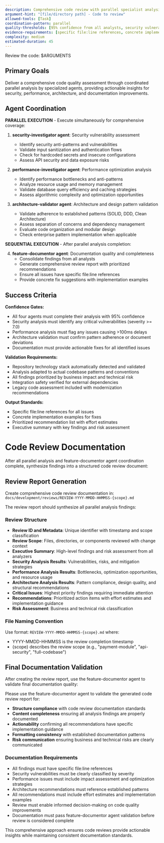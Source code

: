 ```yaml
---
description: Comprehensive code review with parallel specialist analysis and coordinated reporting
argument-hint: "[file/directory path] - Code to review"
allowed-tools: [Task]
coordination-pattern: parallel
quality-thresholds: [95% confidence from all analysts, security vulnerability identification, performance bottleneck detection]
evidence-requirements: [specific file:line references, concrete implementation examples, prioritized recommendation list, executive summary]
complexity: medium
estimated-duration: 45
---
```


Review the code: $ARGUMENTS

## Primary Goals

Deliver a comprehensive code quality assessment through coordinated parallel analysis by specialized agents, providing actionable insights for security, performance, architecture, and documentation improvements.

## Agent Coordination

**PARALLEL EXECUTION** - Execute simultaneously for comprehensive coverage:

1. **security-investigator agent**: Security vulnerability assessment
   - Identify security anti-patterns and vulnerabilities
   - Validate input sanitization and authentication flows
   - Check for hardcoded secrets and insecure configurations
   - Assess API security and data exposure risks

2. **performance-investigator agent**: Performance optimization analysis  
   - Identify performance bottlenecks and anti-patterns
   - Analyze resource usage and memory management
   - Validate database query efficiency and caching strategies
   - Assess algorithmic complexity and optimization opportunities

3. **architecture-validator agent**: Architecture and design pattern validation
   - Validate adherence to established patterns (SOLID, DDD, Clean Architecture)
   - Assess separation of concerns and dependency management
   - Evaluate code organization and modular design
   - Check enterprise pattern implementation when applicable

**SEQUENTIAL EXECUTION** - After parallel analysis completion:

4. **feature-documentor agent**: Documentation quality and completeness
   - Consolidate findings from all analysts
   - Generate comprehensive review report with prioritized recommendations
   - Ensure all issues have specific file:line references
   - Provide concrete fix suggestions with implementation examples

## Success Criteria

**Confidence Gates:**
- All four agents must complete their analysis with 95% confidence
- Security analysis must identify any critical vulnerabilities (severity >= 7.0)  
- Performance analysis must flag any issues causing >100ms delays
- Architecture validation must confirm pattern adherence or document deviations
- Documentation must provide actionable fixes for all identified issues

**Validation Requirements:**
- Repository technology stack automatically detected and validated
- Analysis adapted to actual codebase patterns and conventions
- All findings prioritized by business impact and technical risk
- Integration safety verified for external dependencies
- Legacy code assessment included with modernization recommendations

**Output Standards:**
- Specific file:line references for all issues
- Concrete implementation examples for fixes
- Prioritized recommendation list with effort estimates
- Executive summary with key findings and risk assessment

# Code Review Documentation

After all parallel analysis and feature-documentor agent coordination complete, synthesize findings into a structured code review document:

## Review Report Generation
Create comprehensive code review documentation in: `docs/development/reviews/REVIEW-YYYY-MMDD-HHMMSS-{scope}.md`

The review report should synthesize all parallel analysis findings:

### Review Structure
- **Review ID and Metadata**: Unique identifier with timestamp and scope classification
- **Review Scope**: Files, directories, or components reviewed with change context
- **Executive Summary**: High-level findings and risk assessment from all analyzers
- **Security Analysis Results**: Vulnerabilities, risks, and mitigation strategies
- **Performance Analysis Results**: Bottlenecks, optimization opportunities, and resource usage
- **Architecture Analysis Results**: Pattern compliance, design quality, and structural recommendations
- **Critical Issues**: Highest priority findings requiring immediate attention
- **Recommendations**: Prioritized action items with effort estimates and implementation guidance
- **Risk Assessment**: Business and technical risk classification

### File Naming Convention
Use format: `REVIEW-YYYY-MMDD-HHMMSS-{scope}.md` where:
- YYYY-MMDD-HHMMSS is the review completion timestamp
- {scope} describes the review scope (e.g., "payment-module", "api-security", "full-codebase")

## Final Documentation Validation
After creating the review report, use the feature-documentor agent to validate final documentation quality:

Please use the feature-documentor agent to validate the generated code review report for:
- **Structure compliance** with code review documentation standards
- **Content completeness** ensuring all analysis findings are properly documented
- **Actionability** confirming all recommendations have specific implementation guidance
- **Formatting consistency** with established documentation patterns
- **Risk communication** ensuring business and technical risks are clearly communicated

### Documentation Requirements
- All findings must have specific file:line references
- Security vulnerabilities must be clearly classified by severity
- Performance issues must include impact assessment and optimization strategies
- Architecture recommendations must reference established patterns
- All recommendations must include effort estimates and implementation examples
- Review must enable informed decision-making on code quality improvements
- Documentation must pass feature-documentor agent validation before review is considered complete

This comprehensive approach ensures code reviews provide actionable insights while maintaining consistent documentation standards.